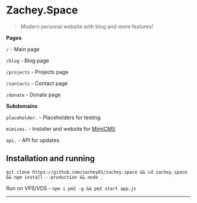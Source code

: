 # Zachey.Space

> Modern personal website with blog and more features!

**Pages**

`/` - Main page

`/blog` - Blog page

`/projects` - Projects page

`/contacts` - Contact page

`/donate` - Donate page

**Subdomains**

`placeholder.` - Placeholders for testing

`mimicms.` - Installer and website for [MimiCMS](https://github.com/zachey01/mimicms)

`api.` - API for updates

## Installation and running

```
git clone https://github.com/zachey01/zachey.space && cd zachey.space && npm install --production && node .
```

Run on VPS/VDS - `npm i pm2 -g && pm2 start app.js`

---

<p style="text-align:center"><a href="https://zachey.space/"><img src="https://image.thum.io/get/maxAge/12/width/700/http://zachey.space/" alt="">
</a></p>
